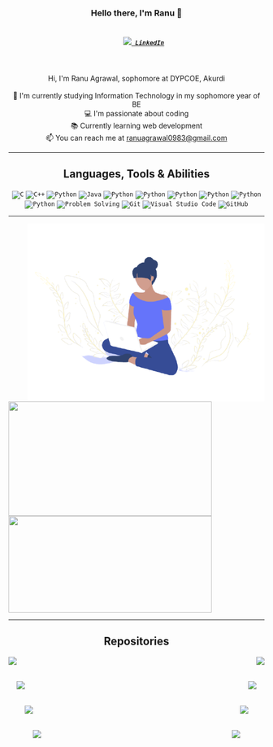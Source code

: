 <!--
**ranu-agrawal/ranu-agrawal** is a ✨ _special_ ✨ repository because its `README.md` (this file) appears on your GitHub profile.

Here are some ideas to get you started:

- 🔭 I’m currently working on ...
- 🌱 I’m currently learning ...
- 👯 I’m looking to collaborate on ...
- 🤔 I’m looking for help with ...
- 💬 Ask me about ...
- 📫 How to reach me: ...
- 😄 Pronouns: ...
- ⚡ Fun fact: ...
-->

<h3 align="center">Hello there, I'm Ranu 👋</h3>
<h5 align="center">
  <code>
    <a href="https://www.linkedin.com/in/ranu-agrawal/" title="LinkedIn Profile"><img width="22" src="https://github.com/zumrudu-anka/zumrudu-anka/blob/master/images/linkedin.svg"> LinkedIn</a></code>
  </h5>
<br>
<p align="center">
  Hi, I'm Ranu Agrawal, sophomore at DYPCOE, Akurdi
  <br>
  <br>
  🔬 I'm currently studying Information Technology in my sophomore year of BE
  <br>
  💻 I'm passionate about coding
  <br>
  📚 Currently learning web development
  <br>
  📫 You can reach me at <a href="mailto: ranuagrawal0983@gmail.com">ranuagrawal0983@gmail.com</a>
</p>

<hr>

<h2 align="center">Languages, Tools & Abilities</h2>

<p align="center">
  <code><img title="C" height="25" src="https://github.com/zumrudu-anka/zumrudu-anka/blob/master/images/c.svg"></code>
  <code><img title="C++" height="25" src="https://github.com/zumrudu-anka/zumrudu-anka/blob/master/images/cpp.svg"></code>
  <code><img title="Python" height="25" src="https://github.com/zumrudu-anka/zumrudu-anka/blob/master/images/python-original.svg"></code>
  <code><img title="Java" height="25" src="https://github.com/zumrudu-anka/zumrudu-anka/blob/master/images/java-original.svg"></code>
  <code><img title="Python" height="25" src="https://github.com/zumrudu-anka/zumrudu-anka/blob/master/images/html5.svg"></code>
  <code><img title="Python" height="25" src="https://github.com/zumrudu-anka/zumrudu-anka/blob/master/images/css.svg"></code>
  <code><img title="Python" height="25" src="https://github.com/zumrudu-anka/zumrudu-anka/blob/master/images/javascript.svg"></code>
  <code><img title="Python" height="25" src="https://github.com/zumrudu-anka/zumrudu-anka/blob/master/images/npm.svg"></code>
  <code><img title="Python" height="25" src="https://github.com/zumrudu-anka/zumrudu-anka/blob/master/images/react-original.svg"></code>
  <code><img title="Python" height="25" src="https://github.com/zumrudu-anka/zumrudu-anka/blob/master/images/redux.svg"></code>
  <code><img title="Problem Solving" height="25" src="https://github.com/zumrudu-anka/zumrudu-anka/blob/master/images/problemSolving.png"></code>
  <code><img title="Git" height="25" src="https://github.com/zumrudu-anka/zumrudu-anka/blob/master/images/git-original.svg"></code>
  <code><img title="Visual Studio Code" height="25" src="https://github.com/zumrudu-anka/zumrudu-anka/blob/master/images/vscode.png"></code>
  <code><img title="GitHub" height="25" src="https://github.com/zumrudu-anka/zumrudu-anka/blob/master/images/github.svg"></code>
</p>

<hr>

<img align="right" height=350 width="auto" src="image.JPG" />
<p align=left>
  <a href="https://github.com/ranu-agrawal">
    <img height=225 width="400em" align="center" src="https://github-readme-stats.vercel.app/api?username=ranu-agrawal&show_icons=true&theme=gotham"></a>
  <a href="https://github.com/nidh-ish">
    <img height=190 width="400em" align="center" src="https://github-readme-stats.vercel.app/api/top-langs/?username=ranu-agrawal&title_color=2aa889&text_color=99d1ce&icon_color=2bbc8a&bg_color=0c1014&langs_count=8&layout=compact" /> </a>
</p>

<hr>

<h2 align="center">Repositories</h2>

<p width="100%" align="center">
  <a align="left" href="https://github.com/ranu-agrawal/Memories" title="Memories"><img align="left" height="115" src="https://github-readme-stats.vercel.app/api/pin/?username=ranu-agrawal&repo=Memories&theme=gotham"></a><a align="right" href="https://github.com/ranu-agrawal/c_codes" title="c_codes"><img align="right" height="115" src="https://github-readme-stats.vercel.app/api/pin/?username=ranu-agrawal&repo=c_codes&theme=gotham"></a>
</p>
<br><br>
<p width="100%" align="center">
  <a align="left" href="https://github.com/ranu-agrawal/basicbankingsystem" title="basicbankingsystem"><img align="left" height="115" src="https://github-readme-stats.vercel.app/api/pin/?username=ranu-agrawal&repo=basicbankingsystem&theme=gotham"></a><a align="right" href="https://github.com/ranu-agrawal/api-design-node-v3" title="api-design-node-v3"><img align="right" height="115" src="https://github-readme-stats.vercel.app/api/pin/?username=ranu-agrawal&repo=api-design-node-v3&theme=gotham"></a>
</p>
<br><br>
<p width="100%" align="center">
  <a align="left" href="https://github.com/ranu-agrawal/complete-intro-to-react-v5" title="Adopt-Me"><img align="left" height="115" src="https://github-readme-stats.vercel.app/api/pin/?username=ranu-agrawal&repo=complete-intro-to-react-v5&theme=gotham"></a><a align="right" href="https://github.com/ranu-agrawal/ACM-ICPC-Algorithms" title="ACM-ICPC-Algorithms"><img align="right" height="115" src="https://github-readme-stats.vercel.app/api/pin/?username=ranu-agrawal&repo=ACM-ICPC-Algorithms&theme=gotham"></a>
</p>
<br><br>
<p width="100%" align="center">
  <a align="left" href="https://github.com/ranu-agrawal/google-cloud" title="google-cloud"><img align="left" height="115" src="https://github-readme-stats.vercel.app/api/pin/?username=ranu-agrawal&repo=google-cloud&theme=gotham"></a><a align="right" href="https://github.com/ranu-agrawal/JavaScript30" title="JavaScript30"><img align="right" height="115" src="https://github-readme-stats.vercel.app/api/pin/?username=ranu-agrawal&repo=JavaScript30&theme=gotham"></a>
</p>
<br><br>
